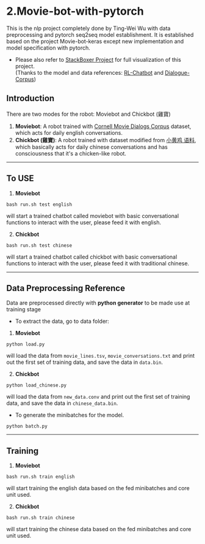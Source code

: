 <div id="part_2"></div>

# 2.Movie-bot-with-pytorch
This is the nlp project completely done by Ting-Wei Wu with data preprocessing and pytorch seq2seq model establishment.
It is established based on the project Movie-bot-keras except new implementation and model specification with pytorch. <br>

* Please also refer to [StackBoxer Project](https://github.com/waynewu6250/StackBoxer) for full visualization of this project. <br>
(Thanks to the model and data references: [RL-Chatbot](https://github.com/pochih/RL-Chatbot) and [Dialogue-Corpus](https://github.com/candlewill/Dialog_Corpus))

## Introduction
There are two modes for the robot: Moviebot and Chickbot (雞寶)
1. **Moviebot**: A robot trained with [Cornell Movie Dialogs Corpus](https://www.cs.cornell.edu/~cristian/Cornell_Movie-Dialogs_Corpus.html) dataset, which acts for daily english conversations.
2. **Chickbot (雞寶)**: A robot trained with dataset modified from [小黄鸡 语料](https://github.com/fate233/dgk_lost_conv/tree/master/results), which basically acts for daily chinese conversations and has consciousness that it's a chicken-like robot.

-------------------------------------------------

## To USE
1. **Moviebot**
```
bash run.sh test english
```
will start a trained chatbot called moviebot with basic conversational functions to interact with the user, please feed it with english.

2. **Chickbot**
```
bash run.sh test chinese
```
will start a trained chatbot called chickbot with basic conversational functions to interact with the user, please feed it with traditional chinese.

-------------------------------------------------

## Data Preprocessing Reference

Data are preprocessed directly with **python generator** to be made use at training stage

- To extract the data, go to data folder: <br>
1. **Moviebot**
```
python load.py
```
will load the data from `movie_lines.tsv`, `movie_conversations.txt` and print out the first set of training data, and save the data in `data.bin`.

2. **Chickbot**
```
python load_chinese.py
```
will load the data from `new_data.conv` and print out the first set of training data, and save the data in `chinese_data.bin`.

- To generate the minibatches for the model.
```
python batch.py
```

-------------------------------------------------

## Training
1. **Moviebot**
```
bash run.sh train english
```
will start training the english data based on the fed minibatches and core unit used. <br>

2. **Chickbot**
```
bash run.sh train chinese
```
will start training the chinese data based on the fed minibatches and core unit used. <br>


